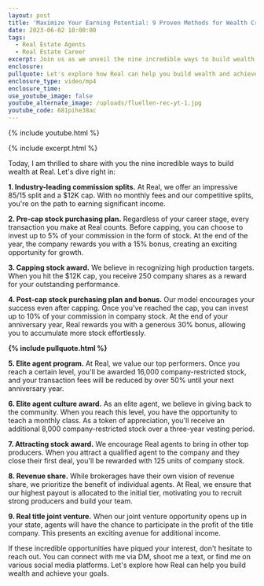 ```yaml
---
layout: post
title: 'Maximize Your Earning Potential: 9 Proven Methods for Wealth Creation at Real'
date: 2023-06-02 10:00:00
tags:
  - Real Estate Agents
  - Real Estate Career
excerpt: Join us as we unveil the nine incredible ways to build wealth at Real.
enclosure:
pullquote: Let's explore how Real can help you build wealth and achieve your goals.
enclosure_type: video/mp4
enclosure_time:
use_youtube_image: false
youtube_alternate_image: /uploads/fluellen-rec-yt-1.jpg
youtube_code: 681pihe38ac
---
```

{% include youtube.html %}

{% include excerpt.html %}

Today, I am thrilled to share with you the nine incredible ways to build wealth at Real. Let's dive right in:

**1\. Industry-leading commission splits.** At Real, we offer an impressive 85/15 split and a $12K cap. With no monthly fees and our competitive splits, you're on the path to earning significant income.

**2\. Pre-cap stock purchasing plan.** Regardless of your career stage, every transaction you make at Real counts. Before capping, you can choose to invest up to 5% of your commission in the form of stock. At the end of the year, the company rewards you with a 15% bonus, creating an exciting opportunity for growth.

**3\. Capping stock award.** We believe in recognizing high production targets. When you hit the $12K cap, you receive 250 company shares as a reward for your outstanding performance.

**4\. Post-cap stock purchasing plan and bonus.** Our model encourages your success even after capping. Once you've reached the cap, you can invest up to 10% of your commission in company stock. At the end of your anniversary year, Real rewards you with a generous 30% bonus, allowing you to accumulate more stock effortlessly.

**{% include pullquote.html %}**

**5\. Elite agent program.** At Real, we value our top performers. Once you reach a certain level, you'll be awarded 16,000 company-restricted stock, and your transaction fees will be reduced by over 50% until your next anniversary year.

**6\. Elite agent culture award.** As an elite agent, we believe in giving back to the community. When you reach this level, you have the opportunity to teach a monthly class. As a token of appreciation, you'll receive an additional 8,000 company-restricted stock over a three-year vesting period.

**7\. Attracting stock award.** We encourage Real agents to bring in other top producers. When you attract a qualified agent to the company and they close their first deal, you'll be rewarded with 125 units of company stock.

**8\. Revenue share.** While brokerages have their own vision of revenue share, we prioritize the benefit of individual agents. At Real, we ensure that our highest payout is allocated to the initial tier, motivating you to recruit strong producers and build your team.

**9\. Real title joint venture.** When our joint venture opportunity opens up in your state, agents will have the chance to participate in the profit of the title company. This presents an exciting avenue for additional income.

If these incredible opportunities have piqued your interest, don't hesitate to reach out. You can connect with me via DM, shoot me a text, or find me on various social media platforms. Let's explore how Real can help you build wealth and achieve your goals.